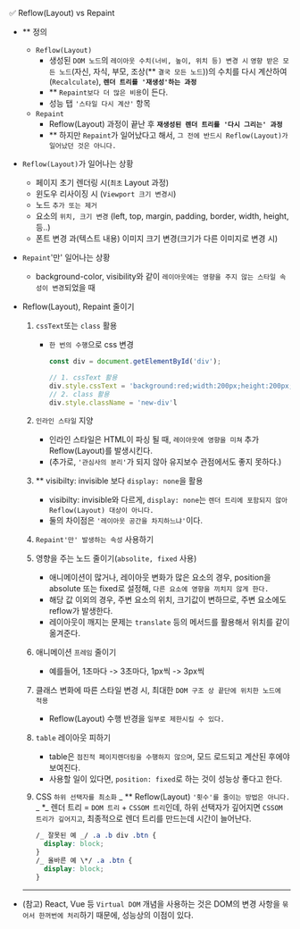✅ Reflow(Layout) vs Repaint

- \*\* 정의

  - `Reflow(Layout)`
    - 생성된 `DOM 노드`의 `레이아웃 수치(너비, 높이, 위치 등) 변경 시` `영향 받은 모든 노드`(자신, 자식, 부모, 조상(\*\* `결국 모든 노드`))의 수치를 다시 계산하여(`Recalculate`), <b>`렌더 트리를 '재생성'하는 과정`</b>
    - \*\* `Repaint보다 더 많은 비용`이 든다.
    - 성능 탭 `'스타일 다시 계산'` 항목
  - `Repaint`
    - Reflow(Layout) 과정이 끝난 후 <b>`재생성된 렌더 트리를 '다시 그리는' 과정`</b>
    - \*\* 하지만 `Repaint`가 일어났다고 해서, `그 전에 반드시 Reflow(Layout)가 일어났던 것은 아니다.`

- `Reflow(Layout)`가 일어나는 상황
  - 페이지 초기 렌더링 시(`최초` Layout 과정)
  - 윈도우 리사이징 시 (`Viewport 크기 변경시`)
  - 노드 `추가 또는 제거`
  - 요소의 `위치, 크기 변경` (left, top, margin, padding, border, width, height, 등..)
  - 폰트 변경 과(텍스트 내용) 이미지 크기 변경(크기가 다른 이미지로 변경 시)
- `Repaint`'만' 일어나는 상황

  - background-color, visibility와 같이 `레이아웃에는 영향을 주지 않는 스타일 속성이 변경`되었을 때

- Reflow(Layout), Repaint 줄이기

  1. `cssText`또는 `class` 활용

     - `한 번의 수행`으로 css 변경

       ```js
       const div = document.getElementById('div');

       // 1. cssText 활용
       div.style.cssText = 'background:red;width:200px;height:200px;';
       // 2. class 활용
       div.style.className = 'new-div'l
       ```

  2. `인라인 스타일` 지양
     - 인라인 스타일은 HTML이 파싱 될 때, `레이아웃에 영향을 미쳐` 추가 Reflow(Layout)를 발생시킨다.
     - (추가로, `'관심사의 분리'`가 되지 않아 유지보수 관점에서도 좋지 못하다.)
  3. \*\* visibilty: invisible 보다 `display: none`을 활용
     - visibilty: invisible와 다르게, `display: none`는 `렌더 트리에 포함되지 않아 Reflow(Layout) 대상이 아니다.`
     - 둘의 차이점은 `'레이아웃 공간을 차지하느냐'`이다.
  4. `Repaint'만' 발생하는 속성` 사용하기
  5. 영향을 주는 노드 줄이기(`absolite, fixed` 사용)
     - 애니메이션이 많거나, 레이아웃 변화가 많은 요소의 경우, position을 absolute 또는 fixed로 설정해, `다른 요소에 영향을 끼치지 않게 한다.`
     - 해당 값 이외의 경우, 주변 요소의 위치, 크기값이 변하므로, 주변 요소에도 reflow가 발생한다.
     - 레이아웃이 깨지는 문제는 `translate` 등의 메서드를 활용해서 위치를 같이 옮겨준다.
  6. 애니메이션 `프레임` 줄이기
     - 예를들어, 1초마다 -> 3초마다, 1px씩 -> 3px씩
  7. 클래스 변화에 따른 스타일 변경 시, 최대한 `DOM 구조 상 끝단에 위치한 노드에 적용`
     - Reflow(Layout) 수행 반경을 `일부로 제한시킬 수 있다.`
  8. `table` 레이아웃 피하기
     - table은 `점진적 페이지렌더링을 수행하지 않으며`, 모드 로드되고 계산된 후에야 보여진다.
     - 사용할 일이 있다면, `position: fixed`로 하는 것이 성능상 좋다고 한다.
  9. CSS `하위 선택자를 최소화`
     _ \*\* Reflow(Layout) `'횟수'를 줄이는 방법은 아니다.`
     _ \*\_ 렌더 트리 = `DOM 트리` + `CSSOM 트리`인데, 하위 선택자가 깊어지면 `CSSOM 트리가 깊어지고`, 최종적으로 렌더 트리를 만드는데 시간이 늘어난다.

     ```css
     /_ 잘못된 예 _/ .a .b div .btn {
       display: block;
     }
     /_ 올바른 예 \*/ .a .btn {
       display: block;
     }
     ```

  <hr />

- (참고) React, Vue 등 `Virtual DOM` 개념을 사용하는 것은 DOM의 변경 사항을 `묶어서 한꺼번에 처리`하기 때문에, 성능상의 이점이 있다.
